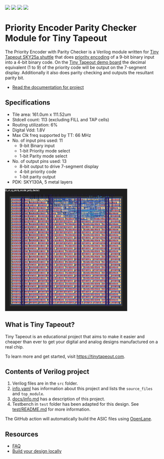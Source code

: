 ![](../../workflows/gds/badge.svg) ![](../../workflows/docs/badge.svg) ![](../../workflows/test/badge.svg) ![](../../workflows/fpga/badge.svg)

# Priority Encoder Parity Checker Module for Tiny Tapeout

The Priority Encoder with Parity Checker is a Verilog module written for [Tiny Tapeout SKY25a shuttle](https://app.tinytapeout.com/shuttles/ttsky25a) that does [priority encoding](https://en.wikipedia.org/wiki/Priority_encoder) of a 9-bit binary input into a 4-bit binary code. On the [Tiny Tapeout demo board](https://github.com/TinyTapeout/tt-demo-pcb) the decimal equivalent (1 to 9) of the priority code will be output on the 7-segment display. Additionally it also does parity checking and outputs the resultant parity bit.
- [Read the documentation for project](docs/info.md)

## Specifications

- Tile area: 161.0um x 111.52um
- Stdcell count: 113 (excluding FILL and TAP cells)
- Routing utilization: 6%
- Digital Vdd: 1.8V
- Max Clk freq supported by TT: 66 MHz
- No. of input pins used: 11 
  - 9-bit Binary input
  - 1-bit Priority mode select
  - 1-bit Parity mode select
- No. of output pins used: 13 
  - 8-bit output to drive 7-segment display
  - 4-bit priority code
  - 1-bit parity output
- PDK: SKY130A, 5 metal layers

<img src="docs/layout.png" alt="Layout" width="400" height="400" />

## What is Tiny Tapeout?

Tiny Tapeout is an educational project that aims to make it easier and cheaper than ever to get your digital and analog designs manufactured on a real chip.

To learn more and get started, visit https://tinytapeout.com.

## Contents of Verilog project

1. Verilog files are in the `src` folder.
2. [info.yaml](info.yaml) has information about this project and lists the `source_files` and `top_module`.
3. [docs/info.md](docs/info.md) has a description of this project.
4. Testbench in `test` folder has been adapted for this design. See [test/README.md](test/README.md) for more information.

The GitHub action will automatically build the ASIC files using [OpenLane](https://www.zerotoasiccourse.com/terminology/openlane/).

## Resources

- [FAQ](https://tinytapeout.com/faq/)
- [Build your design locally](https://www.tinytapeout.com/guides/local-hardening/)
